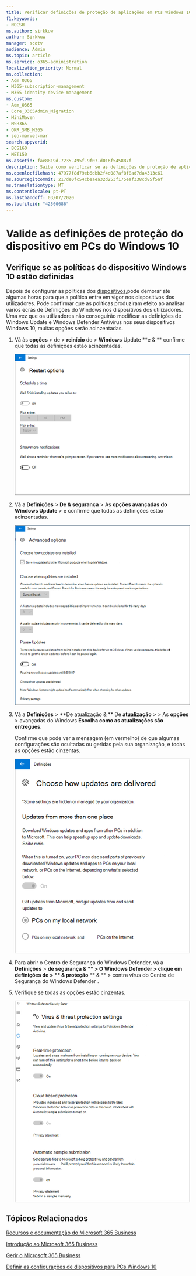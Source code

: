 ```yaml
---
title: Verificar definições de proteção de aplicações em PCs Windows 10
f1.keywords:
- NOCSH
ms.author: sirkkuw
author: Sirkkuw
manager: scotv
audience: Admin
ms.topic: article
ms.service: o365-administration
localization_priority: Normal
ms.collection:
- Adm_O365
- M365-subscription-management
- M365-identity-device-management
ms.custom:
- Adm_O365
- Core_O365Admin_Migration
- MiniMaven
- MSB365
- OKR_SMB_M365
- seo-marvel-mar
search.appverid:
- BCS160
- MET150
ms.assetid: fae8819d-7235-495f-9f07-d016f545887f
description: Saiba como verificar se as definições de proteção de aplicações Microsoft 365 Business produziram efeito nos dispositivos Windows 10 dos seus utilizadores.
ms.openlocfilehash: 47977f8d79eb6dbb2f4d087af8f8ad7da4313c61
ms.sourcegitcommit: 217de0fc54cbeaea32d253f175eaf338cd85f5af
ms.translationtype: MT
ms.contentlocale: pt-PT
ms.lasthandoff: 03/07/2020
ms.locfileid: "42560686"
---
```

# <a name="validate-device-protection-settings-on-windows-10-pcs"></a>Valide as definições de proteção do dispositivo em PCs do Windows 10

## <a name="verify-that-windows-10-device-policies-are-set"></a>Verifique se as políticas do dispositivo Windows 10 estão definidas

Depois de configurar as políticas dos [dispositivos,](protection-settings-for-windows-10-pcs.md)pode demorar até algumas horas para que a política entre em vigor nos dispositivos dos utilizadores. Pode confirmar que as políticas produziram efeito ao analisar vários ecrãs de Definições do Windows nos dispositivos dos utilizadores. Uma vez que os utilizadores não conseguirão modificar as definições de Windows Update e Windows Defender Antivirus nos seus dispositivos Windows 10, muitas opções serão acinzentadas.
  
1. Vá às **opções** \> de \> **reinício** do \> **Windows** Update **e &amp; ** confirme que todas as definições estão acinzentadas. 
    
    ![Todas as opções de Reinício estão cinzentas.](../media/31308da9-18b0-47c5-bbf6-d5fa6747c376.png)
  
2. Vá a **Definições** \> **De &amp; segurança** \> As **opções avançadas** **do Windows Update** \> e confirme que todas as definições estão acinzentadas. 
    
    ![As opções de atualizações do Windows Advanced estão todas cinzentas.](../media/049cf281-d503-4be9-898b-c0a3286c7fc2.png)
  
3. Vá a **Definições** \> **De atualização &amp; ** De **atualização** \> \> As **opções** \> avançadas do Windows **Escolha como as atualizações são entregues**.
    
    Confirme que pode ver a mensagem (em vermelho) de que algumas configurações são ocultadas ou geridas pela sua organização, e todas as opções estão cinzentas.
    
    ![Escolha como as atualizações são entregues a página indica que as definições são ocultadas ou geridas pela sua organização.](../media/6b3e37c5-da41-4afd-9983-b4f406216b59.png)
  
4. Para abrir o Centro de Segurança do Windows Defender, vá a **Definições** \> **de segurança &amp; ** \> **O Windows Defender** \> clique em **definições de** \> ** &amp; proteção** ** &amp; ** \> contra vírus do Centro de Segurança do Windows Defender . 
    
5. Verifique se todas as opções estão cinzentas. 
    
    ![As definições de proteção contra vírus e ameaças estão acinzentadas.](../media/9ca68d40-a5d9-49d7-92a4-c581688b5926.png)
  
## <a name="related-topics"></a>Tópicos Relacionados

[Recursos e documentação do Microsoft 365 Business](https://go.microsoft.com/fwlink/p/?linkid=853701)
  
[Introdução ao Microsoft 365 Business](microsoft-365-business-overview.md)
  
[Gerir o Microsoft 365 Business](manage.md)
  
[Definir as configurações de dispositivos para PCs Windows 10](protection-settings-for-windows-10-pcs.md)
  

